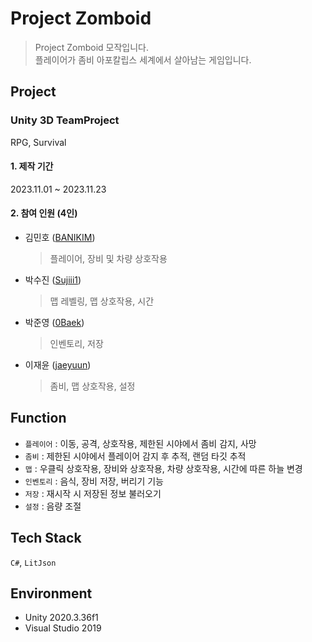 # Project Zomboid
> Project Zomboid 모작입니다.   
> 플레이어가 좀비 아포칼립스 세계에서 살아남는 게임입니다.
## Project
### Unity 3D TeamProject   
RPG, Survival
#### 1. 제작 기간
2023.11.01 ~ 2023.11.23
#### 2. 참여 인원 (4인)
- 김민호 ([BANIKIM](https://github.com/BANIKIM))
  > 플레이어, 장비 및 차량 상호작용
- 박수진 ([Sujiii1](https://github.com/Sujiii1))
  > 맵 레벨링, 맵 상호작용, 시간
- 박준영 ([0Baek](https://github.com/0Baek))
  > 인벤토리, 저장
- 이재윤 ([jaeyuun](https://github.com/jaeyuun))
  > 좀비, 맵 상호작용, 설정
## Function
- `플레이어` : 이동, 공격, 상호작용, 제한된 시야에서 좀비 감지, 사망
- `좀비` : 제한된 시야에서 플레이어 감지 후 추적, 랜덤 타깃 추적
- `맵` : 우클릭 상호작용, 장비와 상호작용, 차량 상호작용, 시간에 따른 하늘 변경
- `인벤토리` : 음식, 장비 저장, 버리기 기능
- `저장` : 재시작 시 저장된 정보 불러오기
- `설정` : 음량 조절
## Tech Stack
`C#`, `LitJson`
## Environment
- Unity 2020.3.36f1
- Visual Studio 2019
